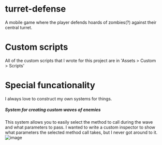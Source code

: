 # turret-defense
 A mobile game where the player defends hoards of zombies(?) against their central turret.
 
# Custom scripts
 All of the custom scripts that I wrote for this project are in 'Assets > Custom > Scripts'
 
# Special funcationality
 I always love to construct my own systems for things.
 
 ##### ***System for creating custom waves of enemies***
  This system allows you to easily select the method to call during the wave and what parameters to pass. I wanted to write a custom inspector to show what parameters the selected   method call takes, but I never got around to it.
![image](https://user-images.githubusercontent.com/44419210/122629085-35f30b80-d06f-11eb-9df4-e872bb17bbb5.png)
